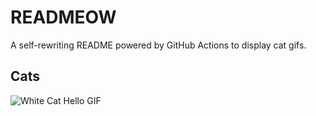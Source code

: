 # READMEOW

A self-rewriting README powered by GitHub Actions to display cat gifs.

## Cats

![White Cat Hello GIF](https://media2.giphy.com/media/v1.Y2lkPTlhY2QwMmRhdTA3dW85cXdmMmo2dzlxZWs1a3Vpam5oMHdiaXplbHBvZTh4dzF6ZSZlcD12MV9naWZzX3NlYXJjaCZjdD1n/vFKqnCdLPNOKc/200.gif)
